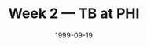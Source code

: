---
layout: game
title: Week 2 — TB at PHI
season: 1999
game_id: 1999_02_TB_PHI
week: 2
date: 1999-09-19
home_team: PHI
away_team: TB
final_home: 5
final_away: 19
pbp_url: /assets/data/pbp/1999/1999_02_TB_PHI.csv.gz
---